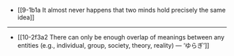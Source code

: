 - [[9-1b1a It almost never happens that two minds hold precisely the same idea]]
---
- [[10-2f3a2 There can only be enough overlap of meanings between any entities (e.g., individual, group, society, theory, reality) — ‘ゆらぎ’]]
